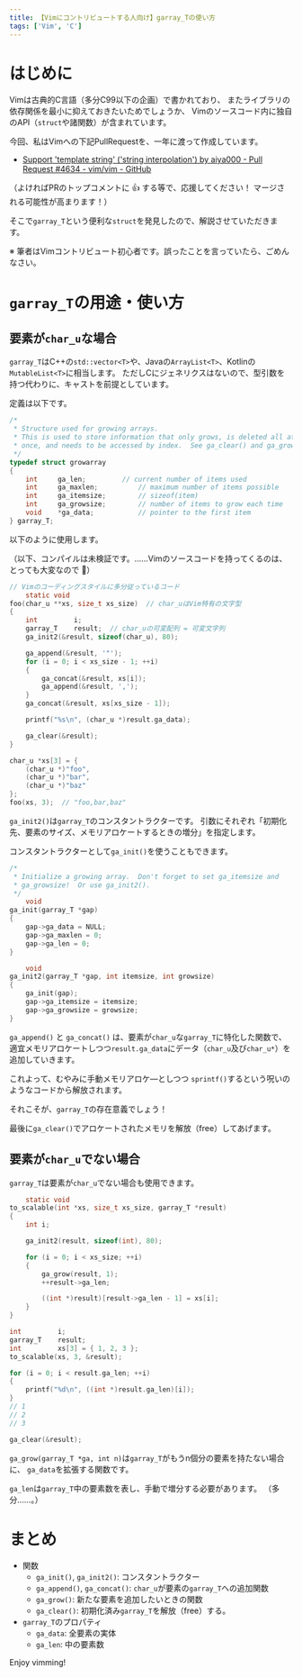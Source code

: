```yaml
---
title: 【Vimにコントリビュートする人向け】garray_Tの使い方
tags: ['Vim', 'C']
---
```


# はじめに

Vimは古典的C言語（多分C99以下の企画）で書かれており、
またライブラリの依存関係を最小に抑えておきたいためでしょうか、
Vimのソースコード内に独自のAPI（`struct`や諸関数）が含まれています。

今回、私はVimへの下記PullRequestを、一年に渡って作成しています。

- [Support 'template string' ('string interpolation') by aiya000 - Pull Request #4634 - vim/vim - GitHub](https://github.com/vim/vim/pull/4634)

（よければPRのトップコメントに :+1: する等で、応援してください！ マージされる可能性が高まります！）

そこで`garray_T`という便利な`struct`を発見したので、解説させていただきます。

※ 筆者はVimコントリビュート初心者です。誤ったことを言っていたら、ごめんなさい。

# `garray_T`の用途・使い方
## 要素が`char_u`な場合

`garray_T`はC++の`std::vector<T>`や、Javaの`ArrayList<T>`、Kotlinの`MutableList<T>`に相当します。
ただしCにジェネリクスはないので、型引数を持つ代わりに、キャストを前提としています。

定義は以下です。

```c
/*
 * Structure used for growing arrays.
 * This is used to store information that only grows, is deleted all at
 * once, and needs to be accessed by index.  See ga_clear() and ga_grow().
 */
typedef struct growarray
{
    int	    ga_len;		    // current number of items used
    int	    ga_maxlen;		    // maximum number of items possible
    int	    ga_itemsize;	    // sizeof(item)
    int	    ga_growsize;	    // number of items to grow each time
    void    *ga_data;		    // pointer to the first item
} garray_T;
```

以下のように使用します。

（以下、コンパイルは未検証です。……Vimのソースコードを持ってくるのは、とっても大変なので :bow:）

```c
// Vimのコーディングスタイルに多分従っているコード
    static void
foo(char_u **xs, size_t xs_size)  // char_uはVim特有の文字型
{
    int         i;
    garray_T    result;  // char_uの可変配列 = 可変文字列
    ga_init2(&result, sizeof(char_u), 80);

    ga_append(&result, '"');
    for (i = 0; i < xs_size - 1; ++i)
    {
        ga_concat(&result, xs[i]);
        ga_append(&result, ',');
    }
    ga_concat(&result, xs[xs_size - 1]);

    printf("%s\n", (char_u *)result.ga_data);

    ga_clear(&result);
}

char_u *xs[3] = {
    (char_u *)"foo",
    (char_u *)"bar",
    (char_u *)"baz"
};
foo(xs, 3);  // "foo,bar,baz"
```

`ga_init2()`は`garray_T`のコンスタントラクターです。
引数にそれぞれ「初期化先、要素のサイズ、メモリアロケートするときの増分」を指定します。

コンスタントラクターとして`ga_init()`を使うこともできます。

```c
/*
 * Initialize a growing array.	Don't forget to set ga_itemsize and
 * ga_growsize!  Or use ga_init2().
 */
    void
ga_init(garray_T *gap)
{
    gap->ga_data = NULL;
    gap->ga_maxlen = 0;
    gap->ga_len = 0;
}

    void
ga_init2(garray_T *gap, int itemsize, int growsize)
{
    ga_init(gap);
    gap->ga_itemsize = itemsize;
    gap->ga_growsize = growsize;
}

```

`ga_append()` と `ga_concat()` は、要素が`char_u`な`garray_T`に特化した関数で、
適宜メモリアロケートしつつ`result.ga_data`にデータ（`char_u`及び`char_u*`）を追加していきます。

これよって、むやみに手動メモリアロケ―としつつ
`sprintf()`するという呪いのようなコードから解放されます。

それこそが、`garray_T`の存在意義でしょう！

最後に`ga_clear()`でアロケートされたメモリを解放（free）してあげます。

## 要素が`char_u`でない場合

`garray_T`は要素が`char_u`でない場合も使用できます。

```c
    static void
to_scalable(int *xs, size_t xs_size, garray_T *result)
{
    int i;

    ga_init2(result, sizeof(int), 80);

    for (i = 0; i < xs_size; ++i)
    {
        ga_grow(result, 1);
        ++result->ga_len;

        ((int *)result)[result->ga_len - 1] = xs[i];
    }
}

int         i;
garray_T    result;
int         xs[3] = { 1, 2, 3 };
to_scalable(xs, 3, &result);

for (i = 0; i < result.ga_len; ++i)
{
    printf("%d\n", ((int *)result.ga_len)[i]);
}
// 1
// 2
// 3

ga_clear(&result);
```

`ga_grow(garray_T *ga, int n)`は`garray_T`がもうn個分の要素を持たない場合に、
`ga_data`を拡張する関数です。

`ga_len`は`garray_T`中の要素数を表し、手動で増分する必要があります。
（多分……。）

# まとめ

- 関数
    - `ga_init()`, `ga_init2()`: コンスタントラクター
    - `ga_append()`, `ga_concat()`: `char_u`が要素の`garray_T`への追加関数
    - `ga_grow()`: 新たな要素を追加したいときの関数
    - `ga_clear()`: 初期化済み`garray_T`を解放（free）する。
- `garray_T`のプロパティ
    - `ga_data`: 全要素の実体
    - `ga_len`: 中の要素数

Enjoy vimming!
